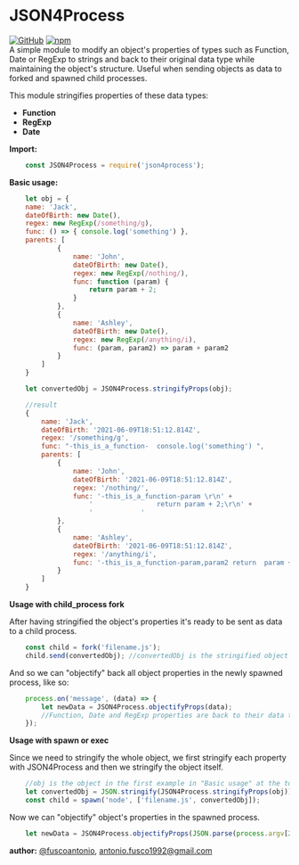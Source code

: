 # JSON4Process

[![GitHub](https://img.shields.io/badge/GitHub-v.0.1.6-blue.svg)](https://github.com/fuscoantonio/JSON4Process)
[![npm](https://img.shields.io/badge/npm-v.0.1.6-red.svg)](https://www.npmjs.com/package/json4process)  
A simple module to modify an object's properties of types such as Function, Date or RegExp to strings and back to their original data type while maintaining the object's structure. Useful when sending objects as data to forked and spawned child processes.   

This module stringifies properties of these data types:
  - **Function**
  - **RegExp**
  - **Date**

**Import:**
```javascript
    const JSON4Process = require('json4process');
```   
**Basic usage:**
```javascript
    let obj = {
    name: 'Jack',
    dateOfBirth: new Date(),
    regex: new RegExp(/something/g),
    func: () => { console.log('something') },
    parents: [
            {
                name: 'John',
                dateOfBirth: new Date(),
                regex: new RegExp(/nothing/),
                func: function (param) {
                    return param + 2;
                }
            },
            {
                name: 'Ashley',
                dateOfBirth: new Date(),
                regex: new RegExp(/anything/i),
                func: (param, param2) => param + param2
            }
        ]
    }

    let convertedObj = JSON4Process.stringifyProps(obj);

    //result
    {
        name: 'Jack',
        dateOfBirth: '2021-06-09T18:51:12.814Z',
        regex: '/something/g',
        func: "-this_is_a_function-  console.log('something') ",
        parents: [
            {
                name: 'John',
                dateOfBirth: '2021-06-09T18:51:12.814Z',
                regex: '/nothing/',
                func: '-this_is_a_function-param \r\n' +
                    '                return param + 2;\r\n' +
                    '            '
            },
            {
                name: 'Ashley',
                dateOfBirth: '2021-06-09T18:51:12.814Z',
                regex: '/anything/i',
                func: '-this_is_a_function-param,param2 return  param + param2'
            }
        ]
    }
```
**Usage with child_process fork** 

After having stringified the object's properties it's ready to be sent as data to a child process.
```javascript
    const child = fork('filename.js');
    child.send(convertedObj); //convertedObj is the stringified object in the example above
```
And so we can "objectify" back all object properties in the newly spawned process, like so:
```javascript
    process.on('message', (data) => {
        let newData = JSON4Process.objectifyProps(data);
        //Function, Date and RegExp properties are back to their data type and can now be used as such
    });
```

**Usage with spawn or exec**

Since we need to stringify the whole object, we first stringify each property with JSON4Process and then we stringify the object itself.
```javascript
    //obj is the object in the first example in "Basic usage" at the top of this document
    let convertedObj = JSON.stringify(JSON4Process.stringifyProps(obj));
    const child = spawn('node', ['filename.js', convertedObj]);
```
Now we can "objectify" object's properties in the spawned process.
```javascript
    let newData = JSON4Process.objectifyProps(JSON.parse(process.argv[2]));
```

**author:** [@fuscoantonio](https://github.com/fuscoantonio), antonio.fusco1992@gmail.com
